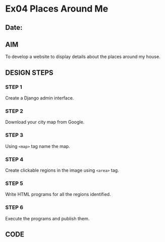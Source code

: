# Ex04 Places Around Me
## Date: 

## AIM
To develop a website to display details about the places around my house.

## DESIGN STEPS

### STEP 1
Create a Django admin interface.

### STEP 2
Download your city map from Google.

### STEP 3
Using ```<map>``` tag name the map.

### STEP 4
Create clickable regions in the image using ```<area>``` tag.

### STEP 5
Write HTML programs for all the regions identified.

### STEP 6
Execute the programs and publish them.

## CODE

<!DOCTYPE html>
<html lang="en">
<head>
    <meta charset="UTF-8">
    <meta name="viewport" content="width=device-width, initial-scale=1.0">
    <title>Document</title>
    <style>
        
        img{
            margin-left: 20%;
            width: 800px;
            height: 400px;
        }
    </style>
</head>
<script>
    
    function coordinate(event)
    {
        let x =event.clientX;
        let y=event.clientY;
        document.getElementById("X").value=x;
        document.getElementById("Y").value=y;
    }
</script>
<body>
    
    <img src="Screenshot (5).png" width="600" height="230" usemap="#MapNew" onmousemove="coordinate(event)" />
    <map name="MapNew" >
        
        <area shape="rect" coords="96,101,100,30" href="https://www.apolloartsandsciencecollegechennai.ac.in/courses.aspx" title="Appolo arts ands science"/>
        <area shape="rect" coords="600,240,140,190" href="https://www.saveetha.ac.in/" title="Savetha engineering college"/>
        <area shape="rect" coords="475,245,660,220" href="https://dmice.ac.in/" title="DMI college of engineering"/>

        <area shape="rect" coords="880,160,460,95" href="https://www.pleasantdays.in/" title="pleasant days resort"/>


    </map>   <br/>
    X-coordinate <input type="text" id="X"/> <br/>
    Y-coordinate<input type="text" id="Y"/> 
</body>
</html>




## OUTPUT
![alt text](<../Screenshot (6).png>)
![alt text](<../Screenshot (10).png>)
![alt text](<../Screenshot (11).png>)
![alt text](<../Screenshot (7).png>)
![alt text](<../Screenshot (9).png>)


## RESULT
The program for implementing image maps using HTML is executed successfully.
